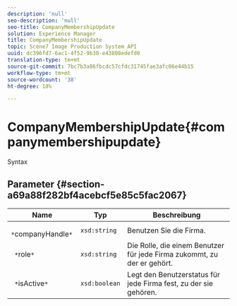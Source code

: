 ```yaml
---
description: 'null'
seo-description: 'null'
seo-title: CompanyMembershipUpdate
solution: Experience Manager
title: CompanyMembershipUpdate
topic: Scene7 Image Production System API
uuid: dc396fd7-6ac1-4f52-9b30-e43808edefd0
translation-type: tm+mt
source-git-commit: 7bc7b3a86fbcdc57cfdc31745fae3afc06e44b15
workflow-type: tm+mt
source-wordcount: '38'
ht-degree: 18%

---
```



# CompanyMembershipUpdate{#companymembershipupdate}

Syntax

## Parameter {#section-a69a88f282bf4acebcf5e85c5fac2067}

| Name | Typ | Beschreibung |
|---|---|---|
| ` *`companyHandle`*` | `xsd:string` | Benutzen Sie die Firma. |
| ` *`role`*` | `xsd:string` | Die Rolle, die einem Benutzer für jede Firma zukommt, zu der er gehört. |
| ` *`isActive`*` | `xsd:boolean` | Legt den Benutzerstatus für jede Firma fest, zu der sie gehören. |

